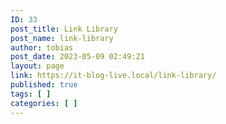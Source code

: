 ```yaml
---
ID: 33
post_title: Link Library
post_name: link-library
author: tobias
post_date: 2023-05-09 02:49:21
layout: page
link: https://it-blog-live.local/link-library/
published: true
tags: [ ]
categories: [ ]
---
```

<!-- wp:link-library/search-block /-->

<!-- wp:link-library/cats-block /-->